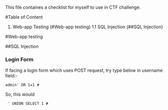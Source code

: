 This file containes a checklist for myself to use in CTF challenge.

#Table of Content
1. Web-app Testing (#Web-app testing)
1.1 SQL Injection (##SQL Injection)



#Web-app testing

##SQL Injection

### Login Form 
If facing a login form which uses POST request, try type below in username field:-

```
admin' OR 1=1 #
```

So, this would 


```
 ' UNION SELECT 1 # 
```





